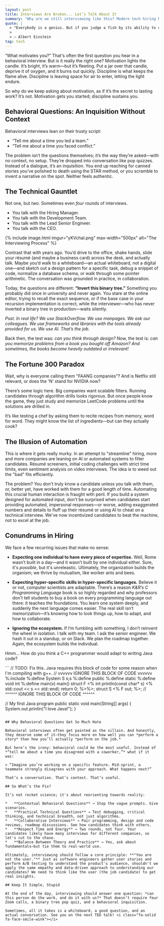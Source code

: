 ```yaml
---
layout: post
title: Interviews Are Broken... Let’s Talk About It
summary: "Why are we still interviewing like this? Modern tech hiring has become a baffling exercise in trivia and acting, completely overlooking the actual skills and collaborative spirit that define effective work."
quote: |
  > "Everybody is a genius. But if you judge a fish by its ability to climb a tree, it will live its whole life believing that it is stupid."
  >
  > — Albert Einstein
tag: tech
---
```


“What motivates you?” That's often the first question you hear in a behavioral interview. But is it really the right one? Motivation lights the candle. It’s bright, it’s warm—but it’s fleeting. Put a jar over that candle, deprive it of oxygen, and it burns out quickly. Discipline is what keeps the flame alive. Discipline is leaving space for air to enter, letting the light endure.

So why do we keep asking about motivation, as if it’s the secret to lasting work? It’s not. Motivation gets you started; discipline sustains you.

## Behavioral Questions: An Inquisition Without Context

Behavioral interviews lean on their trusty script:

*   “Tell me about a time you led a team.”
*   “Tell me about a time you faced conflict.”

The problem isn’t the questions themselves; it’s the way they’re asked—with no context, no setup. They’re dropped into conversation like pop quizzes. Instead of a dialogue, it’s an inquisition. You end up reaching for canned stories you’ve polished to death using the STAR method, or you scramble to invent a narrative on the spot. Neither feels authentic.

## The Technical Gauntlet

Not one, but *two*. Sometimes even *four* rounds of interviews.

*   You talk with the Hiring Manager.
*   You talk with the Development Team.
*   You talk with the Lead Senior Engineer.
*   You talk with the CEO.

{% include image.html 
    imgur="yKVchaI.png" 
    max-width="500px"
    alt="The Interviewing Process" 
 %}

Contrast that with years ago. You’d drive to the office, shake hands, slide your résumé (and maybe a business card) across the desk, and actually talk. Maybe you’d walk to a whiteboard—an actual whiteboard, not a digital one—and sketch out a design pattern for a specific task, debug a snippet of code, normalize a database schema, or walk through some pointer arithmetic. The conversation was grounded in practice, in collaboration.

Today, the questions are different: **“Invert this binary tree.”** Something you probably did once in university and never again. You stare at the online editor, trying to recall the exact sequence, or if the base case in your recursion implementation is correct, while the interviewer—who has never inverted a binary tree in production—waits silently.

*Psst. In real life? We use StackOverflow. We use manpages. We ask our colleagues. We use frameworks and libraries with the tools already provided for us. We use AI. That’s the job.*

Back then, the test was: *can you think through design?* Now, the test is: *can you memorize problems from a book you bought off Amazon? And sometimes, the books become heavily outdated or irrelevant!*

## The Fortune 300 Paradox

Wait, why is everyone calling them "FAANG companies"? And is Netflix still relevant, or does the 'N' stand for NVIDIA now?

There’s some logic here. Big companies want scalable filters. Running candidates through algorithm drills looks rigorous. But once people know the game, they just study and memorize LeetCode problems until the solutions are drilled in.

It’s like testing a chef by asking them to recite recipes from memory, word for word. They might know the list of ingredients—but can they actually cook?

## The Illusion of Automation

This is where it gets really murky. In an attempt to "streamline" hiring, more and more companies are leaning on AI or automated systems to filter candidates. Résumé screeners, initial coding challenges with strict time limits, even sentiment analysis on video interviews. The idea is to weed out the "bad" fits efficiently.

The problem? You don't truly know a candidate unless you talk with them, or, better yet, have worked with them for a good length of time. Automating this crucial human interaction is fraught with peril. If you build a system designed for automated input, don't be surprised when candidates start providing automated, impersonal responses—or worse, adding exaggerated numbers and details to fluff up their résumé or using AI to cheat on a technical interview. We've now incentivized candidates to beat the machine, not to excel at the job.

## Conundrums in Hiring

We face a few recurring issues that make no sense:

*   **Expecting one individual to have every piece of expertise.** Well, Rome wasn’t built in a day—and it wasn’t built by one individual either. Sure, it's *possible*, but it's unreleastic. Ultimately, the organization builds the organism; we thrive by mutualism, like worker ants and bees.

*   **Expecting hyper-specific skills in hyper-specific languages.** Believe it or not, computer scientists are adaptable. There’s a reason *K&R’s C Programming Language* book is so highly regarded and why professors don't tell students to buy a book on every programming language out there: it teaches the foundations. You learn one system deeply, and suddenly the next language comes easier. The real skill isn’t memorization—it’s knowing how to look things up, how to adapt, and how to collaborate.

*   **Ignoring the ecosystem.** If I’m fumbling with something, I don’t reinvent the wheel in isolation. I talk with my team. I ask the senior engineer. We hash it out in a standup, or on Slack. We plan the roadmap together. Again, the ecosystem builds the individual.

<p>Hmm... How do you think a C++ programmer would adapt to writing Java code?</p>
```
// TODO: Fix this. Java requires this block of code for some reason when I'm compiling with g++.
// vvvvvv IGNORE THIS BLOCK OF CODE vvvvvv
        %:include <iostream>
        %:define System S s;s
        %:define public
        %:define static
        %:define void int
        %:define main(x) main()
        struct F <% int println(const char* s) <% std::cout << s << std::endl; return 0; %>%>;
        struct S <% F out; %>;
// ^^^^^^ IGNORE THIS BLOCK OF CODE ^^^^^^

// My first Java program
public static void main(String[] args) {
  System.out.println("I love Java!");
}
```

## Why Behavioral Questions Get So Much Hate

Behavioral interviews often get painted as the villain. And honestly, they deserve some of it—they focus more on how well you can *perform a story* than how you’ll actually *perform on the job.*

But here’s the irony: behavioral could be the most useful. Instead of *“tell me about a time you disagreed with a coworker,”* what if it was:

> “Imagine you’re working on a specific feature. Mid-sprint, a teammate strongly disagrees with your approach. What happens next?”

That’s a conversation. That’s context. That’s useful.

## So What’s the Fix?

It’s not rocket science; it's about reorienting towards reality:

*   **Contextual Behavioral Questions** → Stop the vague prompts. Give scenarios.
*   **Practical Technical Questions** → Test debugging, critical thinking, and technical breadth, not just algorithms.
*   **Collaborative Interviews** → Pair programming, design and code reviews, roadmap discussions. See how candidates think with others.
*   **Respect Time and Energy** → Two rounds, not four. Your candidates likely have many interviews for different companies, so let's cut to the chase.
*   **Balance Between Theory and Practice** → Yes, ask about fundamentals—but tie them to real-world use.

Ultimately, interviewing should follow a core principle: **"You are not the user."** Just as software engineers gather user stories and perform A/B testing to understand the product's audience, shouldn't we apply the same empathy and data-driven approach to understanding our candidates? We need to think like the user (the job candidate) to get real insights.

## Keep It Simple, Stupid

At the end of the day, interviewing should answer one question: *can this person do the work, and do it with us?* That doesn’t require four Zoom calls, a binary tree pop quiz, and a behavioral inquisition.

Sometimes, all it takes is a whiteboard, a good question, and an actual conversation. See you on the next TED talk! <i class="fa-solid fa-face-smile-wink"></i>